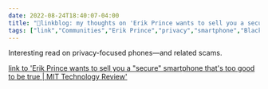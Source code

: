 ```yaml
---
date: 2022-08-24T18:40:07-04:00
title: "🔗linkblog: my thoughts on 'Erik Prince wants to sell you a secure smartphone that's too good to be true | MIT Technology Review'"
tags: ["link","Communities","Erik Prince","privacy","smartphone","Blackwater"]
---
```

Interesting read on privacy-focused phones—and related scams.
 

[link to 'Erik Prince wants to sell you a "secure" smartphone that's too good to be true | MIT Technology Review'](https://www.technologyreview.com/2022/08/19/1058243/erik-prince-wants-to-sell-you-a-secure-smartphone-thats-too-good-to-be-true/)
